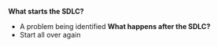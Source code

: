 **What starts the SDLC?**
- A problem being identified
**What happens after the SDLC?**
- Start all over again